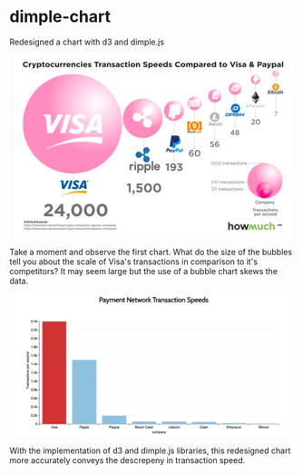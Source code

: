 # dimple-chart
Redesigned a chart with d3 and dimple.js


<p align="center" border="2px solid #565656">
  <img src="images/valuewalk.png" width="500"/>
</p>


Take a moment and observe the first chart. What do the size of the bubbles tell you about the scale of Visa's transactions in comparison to it's competitors? It may seem large but the use of a bubble chart skews the data.


<p align="center" border="2px solid #565656">
  <img src="images/redesign.png" width="500"/>
</p>


With the implementation of d3 and dimple.js libraries, this redesigned chart more accurately conveys the descrepeny in transaction speed. 
